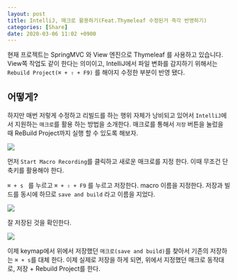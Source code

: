 ```yaml
---
layout: post
title: IntelliJ, 매크로 활용하기(Feat.Thymeleaf 수정된거 즉각 반영하기)
categories: [Share]
date: 2020-03-06 11:02 +0900
---
```

현재 프로젝트는 SpringMVC 와 View 엔진으로 Thymeleaf 를 사용하고 있습니다. View쪽 작업도 같이 한다는 의미이고, IntelliJ에서 파일 변화를 감지하기 위해서는 `Rebuild Project(⌘ + ⇧ + F9)` 를 해야지 수정한 부분이 반영 됐다. 

## 어떻게?
하지만 매번 저렇게 수정하고 리빌드를 하는 행위 자체가 낭비되고 있어서 `IntelliJ`에서 지원하는 `매크로`를 활용 하는 방법을 소개한다.
매크로를 통해서  `저장` 버튼을 눌렀을 때 ReBuild Project까지 실행 할 수 있도록 해보자. 



![](https://user-images.githubusercontent.com/28615416/76047094-1aacdb80-5fa5-11ea-8200-a8174b531bb2.png)

먼저 `Start Macro Recording`를 클릭하고 새로운 매크로를 지정 한다. 이때 무조건 단축키를 활용해야 한다. 

`⌘ + s ` 를 누르고 `⌘ + ⇧ + F9` 를 누르고 저장한다. 
macro 이름을 지정한다. 저장과 빌드를 동시에 하므로 `save and build` 라고 이름을 지었다.

![](https://user-images.githubusercontent.com/28615416/76047092-1a144500-5fa5-11ea-869e-80ea88f336cd.png)

잘 저장된 것을 확인한다.

![](https://user-images.githubusercontent.com/28615416/76047578-788df300-5fa6-11ea-8d4b-0153064bd3fe.png)

이제 keymap에서 위에서 저장했던 `매크로(save and build)`를 찾아서 기존의 저장하는 `⌘ + s`를 대체 한다. 
이제 실제로 저장을 하게 되면, 위에서 지정했던 매크로 동작대로, 저장 + Rebuild Project를 한다. 